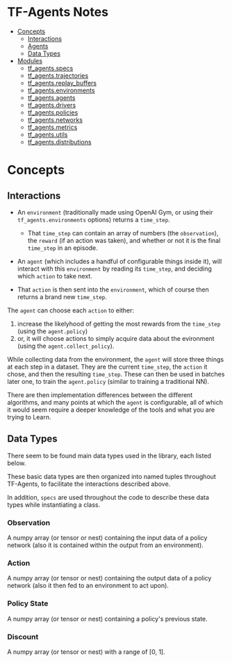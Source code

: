 # TF-Agents Notes

  - [Concepts](./concepts.md)
    - [Interactions](./concepts.md#Interactions)
    - [Agents](./concepts.md#Agents)
    - [Data Types](./concepts.md#data-types)
  - [Modules](./modules.md)
    - [tf_agents.specs](./tfagents_specs.md)
    - [tf_agents.trajectories](./tfagents_trajectories.md)
    - [tf_agents.replay_buffers](./tfagents_replay_buffers.md)
    - [tf_agents.environments](./tfagents_environments.md)
    - [tf_agents.agents](./tfagents_agents.md)
    - [tf_agents.drivers](./tfagents_drivers.md)
    - [tf_agents.policies](./tfagents_policies.md)
    - [tf_agents.networks](./tfagents_networks.md)
    - [tf_agents.metrics](./tfagents_metrics.md)
    - [tf_agents.utils](./tfagents_utils.md)
    - [tf_agents.distributions](./tfagents_distributions.md)

# Concepts

## Interactions

  - An `environment` (traditionally made using OpenAI Gym, or using their `tf_agents.environments` options) returns a `time_step`.
    - That `time_step` can contain an array of numbers (the `observation`), the `reward` (if an action was taken), and whether or not it is the final `time_step` in an episode.

  - An `agent` (which includes a handful of configurable things inside it), will interact with this `environment` by reading its `time_step`, and deciding which `action` to take next.

  - That `action` is then sent into the `environment`, which of course then returns a brand new `time_step`.

The `agent` can choose each `action` to either:

  1. increase the likelyhood of getting the most rewards from the `time_step` (using the `agent.policy`)
  2. or, it will choose actions to simply acquire data about the evironment (using the `agent.collect_policy`).

While collecting data from the environment, the `agent` will store three things at each step in a dataset. They are the current `time_step`, the `action` it chose, and then the resulting `time_step`. These can then be used in batches later one, to train the `agent.policy` (similar to training a traditional NN).

There are then implementation differences between the different algorithms, and many points at which the `agent` is configurable, all of which it would seem require a deeper knowledge of the tools and what you are trying to Learn.

## Data Types

There seem to be found main data types used in the library, each listed below.

These basic data types are then organized into named tuples throughout TF-Agents, to facilitate the interactions described above.

In addition, `specs` are used throughout the code to describe these data types while instantiating a class.

### Observation

A numpy array (or tensor or nest) containing the input data of a policy network (also it is contained within the output from an environment).

### Action

A numpy array (or tensor or nest) containing the output data of a policy network (also it then fed to an environment to act upon).

### Policy State

A numpy array (or tensor or nest) containing a policy's previous state.

### Discount

A numpy array (or tensor or nest) with a range of [0, 1].
